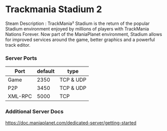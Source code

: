 # Trackmania Stadium 2

Steam Description :
TrackMania² Stadium is the return of the popular Stadium environment enjoyed by millions of players with TrackMania Nations Forever. Now part of the ManiaPlanet environment, Stadium allows for improved services around the game, better graphics and a powerful track editor.

### Server Ports

| Port  | default | type |
|-------|---------|---------|
| Game  | 2350   | TCP & UDP |
| P2P | 3450   | TCP & UDP |
| XML-RPC  | 5000   | TCP |

### Additional Server Docs

https://doc.maniaplanet.com/dedicated-server/getting-started
